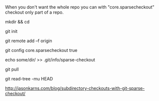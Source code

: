 When you don't want the whole repo you can with "core.sparsecheckout" checkout only part of a repo.

mkdir <repo> && cd <repo>

git init

git remote add –f origin <url>

git config core.sparsecheckout true

echo some/dir/ >> .git/info/sparse-checkout

git pull <remote> <branch>

git read-tree -mu HEAD

http://jasonkarns.com/blog/subdirectory-checkouts-with-git-sparse-checkout/

